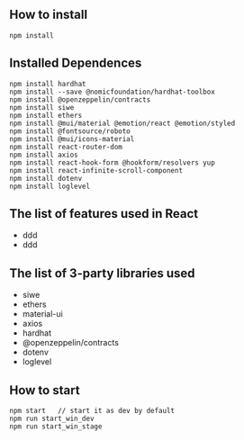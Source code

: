 ## How to install

```
npm install
```

## Installed Dependences

```
npm install hardhat
npm install --save @nomicfoundation/hardhat-toolbox
npm install @openzeppelin/contracts
npm install siwe
npm install ethers
npm install @mui/material @emotion/react @emotion/styled
npm install @fontsource/roboto
npm install @mui/icons-material
npm install react-router-dom
npm install axios
npm install react-hook-form @hookform/resolvers yup
npm install react-infinite-scroll-component
npm install dotenv
npm install loglevel
```

## The list of features used in React

- ddd
- ddd

## The list of 3-party libraries used

- siwe
- ethers
- material-ui
- axios
- hardhat
- @openzeppelin/contracts
- dotenv
- loglevel

## How to start

```
npm start   // start it as dev by default
npm run start_win_dev
npm run start_win_stage
```
